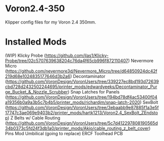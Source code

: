 # Voron2.4-350
Klipper config files for my Voron 2.4 350mm.

# Installed Mods
(WIP)
Klicky Probe (https://github.com/jlas1/Klicky-Probe/tree/02c5707639638204c76da4f65cb996f872110407) 
Nevermore Micro (https://github.com/nevermore3d/Nevermore_Micro/tree/d64850924dc42f219d68e1024835177646d3b2a6)
Decontaminator (https://github.com/VoronDesign/VoronUsers/tree/339227ec8bd193d72639cbd728d2432502244695/printer_mods/edwardyeeks/Decontaminator_Purge_Bucket_&_Nozzle_Scrubber)
Snap Latches for Panels (https://github.com/VoronDesign/VoronUsers/tree/194bd78df4ac53400f04a19356b0a9a3b5c7b4b5/printer_mods/richardjm/snap-latch-2020)
SexBolt (https://github.com/VoronDesign/VoronUsers/tree/3ebaabb9e87885f1a3e5f17747c3ae069e9403b2/printer_mods/hartk1213/Voron2.4_SexBolt_ZEndstop)
Z Belts w/ Cable Routing (https://github.com/VoronDesign/VoronUsers/tree/5c7d412297808190565d34b0373c5fd24f3db1a0/printer_mods/Akio/cable_routing_z_belt_cover)
Pins Mod
Umbilical (going to replace)
ERCF Toolhead PCB
